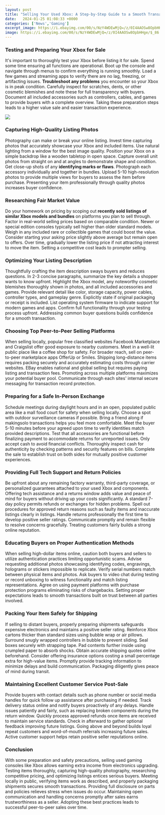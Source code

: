```yaml
---
layout: post
title: "Selling Your Used Xbox: A Step-by-Step Guide to a Smooth Transaction"
date:   2024-01-25 01:08:33 +0000
categories: ['News','Gaming']
excerpt_image: https://i.ebayimg.com/00/s/NzY4WDEwMjQ=/z/0I4AAOSw8OpbHHge/$_86.JPG
image: https://i.ebayimg.com/00/s/NzY4WDEwMjQ=/z/0I4AAOSw8OpbHHge/$_86.JPG
---
```


### Testing and Preparing Your Xbox for Sale
It's important to thoroughly test your Xbox before listing it for sale. Spend some time ensuring all functions are operational. Boot up the console and navigate through menus to confirm everything is running smoothly. Load a few games and streaming apps to verify there are no lag, freezing, or artifacting issues. **Troubleshoot any problems** you encounter so your Xbox is in peak condition. Carefully inspect for scratches, dents, or other cosmetic blemishes and note these for full transparency with buyers. Document all included accessories such as controllers, cables, and games to provide buyers with a complete overview. Taking these preparation steps leads to a higher value sale and easier transaction experience.

![](https://info.blockimaging.com/hubfs/tips-to-sell-your-c-arm.jpg)
### Capturing High-Quality Listing Photos 
Photography can make or break your online listing. Invest time capturing photos that accurately showcase your Xbox and included items. Use natural lighting from a window for the best image quality. Position your Xbox on a simple backdrop like a wooden tabletop in open space. Capture overall unit photos from straight on and at angles to demonstrate shape and condition. Get close-up shots of any **identifying marks or flaws**. Photograph each accessory individually and together in bundles. Upload 5-10 high-resolution photos to provide multiple views for buyers to assess the item before purchase. Presenting your item professionally through quality photos increases buyer confidence.
### Researching Fair Market Value
Do your homework on pricing by scoping out **recently sold listings of similar Xbox models and bundles** on platforms you plan to sell through. Factor in real-world selling prices based on comparable condition. Newer or special edition consoles typically sell higher than older standard models. Weigh in any included rare or collectible games that could boost the value. Consider starting your asking price slightly above average but remain open to offers. Over time, gradually lower the listing price if not attracting interest to move the item. Setting a competitive cost leads to prompter selling.
### Optimizing Your Listing Description  
Thoughtfully crafting the item description sways buyers and reduces questions. In 2-3 concise paragraphs, summarize the key details a shopper wants to know upfront. Highlight the Xbox model, any noteworthy cosmetic blemishes thoroughly shown in photos, and all included accessories and games. Provide relevant detail like color, storage capacity, power cables, controller types, and gameplay genre. Explicitly state if original packaging or receipt is included. List operating system firmware to indicate support for modern games and apps. Confirm full functionality through your testing process upfront. Addressing common buyer questions builds confidence for a smooth transaction.  
### Choosing Top Peer-to-Peer Selling Platforms
When selling locally, popular free classified websites Facebook Marketplace and Craigslist offer good exposure to nearby customers. Meet in a well-lit public place like a coffee shop for safety. For broader reach, sell on peer-to-peer marketplace apps OfferUp or 5miles. Shipping long-distance items requires packing securely and accurately estimating costs through carrier websites. EBay enables national and global selling but requires paying listing and transaction fees. Promoting across multiple platforms maximizes your potential buyer pool. Communicate through each sites' internal secure messaging for transaction record protection.   
### Preparing for a Safe In-Person Exchange  
Schedule meetings during daylight hours and in an open, populated public area like a mall food court for safety when selling locally. Choose a spot with outdoor surveillance cameras if possible. Bring a friend along if makingsolo transactions helps you feel more comfortable. Meet the buyer 5-10 minutes before your agreed upon time to verify identities match provided descriptions. Test that all accessories are functional before finalizing payment to accommodate returns for unreported issues. Only accept cash to avoid financial conflicts. Thoroughly inspect cash for authenticity by checking patterns and security features on bills. Complete the sale to establish trust on both sides for mutually positive customer experiences.
### Providing Full Tech Support and Return Policies  
Be upfront about any remaining factory warranty, third-party coverage, or personalized guarantees attached to your used Xbox and components. Offering tech assistance and a returns window adds value and peace of mind for buyers without driving up your costs significantly. A standard 7-day policy permits refunds or exchanges for hidden problems. Spell out procedures for approved return reasons such as faulty items and inaccurate listings clearly in listings. Handle returns professionally the first time to develop positive seller ratings. Communicate promptly and remain flexible to resolve concerns gracefully. Treating customers fairly builds a strong online reputation.
### Educating Buyers on Proper Authentication Methods  
When selling high-dollar items online, caution both buyers and sellers to utilize authentication practices limiting opportunistic scams. Advise requesting additional photos showcasing identifying codes, engravings, holograms or stickers impossible to replicate. Verify serial numbers match between physical items and photos. Ask buyers to video chat during testing or record unboxing to witness functionality and match listing representations. Agree on using payment platforms with purchase protection programs eliminating risks of chargebacks. Setting proper expectations leads to smooth transactions built on trust between all parties involved.  
### Packing Your Item Safely for Shipping  
If selling to distant buyers, properly preparing shipments safeguards expensive electronics and maintains a positive seller rating. Reinforce Xbox cartons thicker than standard sizes using bubble wrap or air pillows. Surround snugly wrapped controllers in bubble to prevent sliding. Seal boxes securely with strapping tape. Pad contents further inside using crumpled paper to absorb shocks. Obtain accurate shipping quotes online beforehand. Consider offering insurance options costing a small percentage extra for high-value items. Promptly provide tracking information to minimize delays and build communication. Packaging diligently gives peace of mind during transit.
### Maintaining Excellent Customer Service Post-Sale  
Provide buyers with contact details such as phone number or social media handles for quick follow up assistance after purchasing if needed. Track delivery status online and notify buyers proactively of any delays. Handle issues patiently and fairly, such as replacing broken components during the return window. Quickly process approved refunds once items are received to maintain service standards. Check in afterward to gather optional feedback improving future listings. Going above and beyond builds loyal repeat customers and word-of-mouth referrals increasing future sales. Active customer support helps retain positive seller reputations online.  
### Conclusion
With some preparation and safety precautions, selling used gaming consoles like Xbox allows earning extra income from electronics upgrading. Testing items thoroughly, capturing high-quality photography, researching competitive pricing, and optimizing listings entices serious buyers. Meeting locally in public, verifying items work as described, and properly packaging shipments secures smooth transactions. Providing full disclosure on parts and policies relieves stress when issues do occur. Maintaining open communication and handling concerns promptly after sales earns trustworthiness as a seller. Adopting these best practices leads to successful peer-to-peer sales over time.